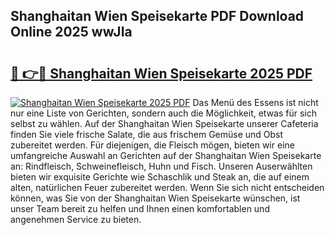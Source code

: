 ## Shanghaitan Wien Speisekarte PDF Download Online 2025 wwJIa

# <h2><a href="http://gc9wo6.nevu.top/?p=Shanghaitan+Wien+Speisekarte">🔗 👉🔴 Shanghaitan Wien Speisekarte 2025 PDF</a></h2>

[![Shanghaitan Wien Speisekarte 2025 PDF](https://i.imgur.com/dBaPXMq.png)](http://gc9wo6.nevu.top/?p=Shanghaitan+Wien+Speisekarte)
Das Menü des Essens ist nicht nur eine Liste von Gerichten, sondern auch die Möglichkeit, etwas für sich selbst zu wählen. Auf der Shanghaitan Wien Speisekarte unserer Cafeteria finden Sie viele frische Salate, die aus frischem Gemüse und Obst zubereitet werden. Für diejenigen, die Fleisch mögen, bieten wir eine umfangreiche Auswahl an Gerichten auf der Shanghaitan Wien Speisekarte an: Rindfleisch, Schweinefleisch, Huhn und Fisch. Unseren Auserwählten bieten wir exquisite Gerichte wie Schaschlik und Steak an, die auf einem alten, natürlichen Feuer zubereitet werden. Wenn Sie sich nicht entscheiden können, was Sie von der Shanghaitan Wien Speisekarte wünschen, ist unser Team bereit zu helfen und Ihnen einen komfortablen und angenehmen Service zu bieten.
